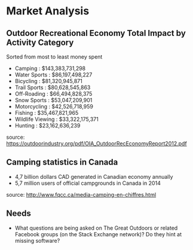 # Market Analysis


## Outdoor Recreational Economy Total Impact by Activity Category

Sorted from most to least money spent

- Camping           : $143,383,731,298
- Water Sports      : $86,197,498,227
- Bicycling         : $81,320,945,871
- Trail Sports      : $80,628,545,863
- Off-Roading       : $66,494,828,375
- Snow Sports       : $53,047,209,901
- Motorcycling      : $42,526,718,959
- Fishing           : $35,467,821,965
- Wildlife Viewing  : $33,322,175,371
- Hunting           : $23,162,636,239

source: https://outdoorindustry.org/pdf/OIA_OutdoorRecEconomyReport2012.pdf

## Camping statistics in Canada

- 4,7 billion dollars CAD generated in Canadian economy annually
- 5,7 million users of official campgrounds in Canada in 2014

source: http://www.fqcc.ca/media-camping-en-chiffres.html

## Needs

- What questions are being asked on The Great Outdoors or related Facebook groups (on the Stack Exchange network)? Do they hint at missing software?
